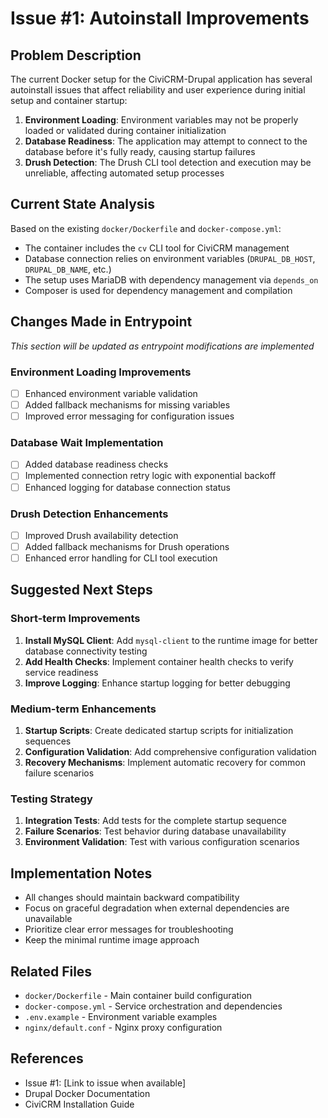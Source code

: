 # Issue #1: Autoinstall Improvements

## Problem Description

The current Docker setup for the CiviCRM-Drupal application has several autoinstall issues that affect reliability and user experience during initial setup and container startup:

1. **Environment Loading**: Environment variables may not be properly loaded or validated during container initialization
2. **Database Readiness**: The application may attempt to connect to the database before it's fully ready, causing startup failures
3. **Drush Detection**: The Drush CLI tool detection and execution may be unreliable, affecting automated setup processes

## Current State Analysis

Based on the existing `docker/Dockerfile` and `docker-compose.yml`:

- The container includes the `cv` CLI tool for CiviCRM management
- Database connection relies on environment variables (`DRUPAL_DB_HOST`, `DRUPAL_DB_NAME`, etc.)
- The setup uses MariaDB with dependency management via `depends_on`
- Composer is used for dependency management and compilation

## Changes Made in Entrypoint

*This section will be updated as entrypoint modifications are implemented*

### Environment Loading Improvements
- [ ] Enhanced environment variable validation
- [ ] Added fallback mechanisms for missing variables
- [ ] Improved error messaging for configuration issues

### Database Wait Implementation
- [ ] Added database readiness checks
- [ ] Implemented connection retry logic with exponential backoff
- [ ] Enhanced logging for database connection status

### Drush Detection Enhancements
- [ ] Improved Drush availability detection
- [ ] Added fallback mechanisms for Drush operations
- [ ] Enhanced error handling for CLI tool execution

## Suggested Next Steps

### Short-term Improvements
1. **Install MySQL Client**: Add `mysql-client` to the runtime image for better database connectivity testing
2. **Add Health Checks**: Implement container health checks to verify service readiness
3. **Improve Logging**: Enhance startup logging for better debugging

### Medium-term Enhancements
1. **Startup Scripts**: Create dedicated startup scripts for initialization sequences
2. **Configuration Validation**: Add comprehensive configuration validation
3. **Recovery Mechanisms**: Implement automatic recovery for common failure scenarios

### Testing Strategy
1. **Integration Tests**: Add tests for the complete startup sequence
2. **Failure Scenarios**: Test behavior during database unavailability
3. **Environment Validation**: Test with various configuration scenarios

## Implementation Notes

- All changes should maintain backward compatibility
- Focus on graceful degradation when external dependencies are unavailable
- Prioritize clear error messages for troubleshooting
- Keep the minimal runtime image approach

## Related Files

- `docker/Dockerfile` - Main container build configuration
- `docker-compose.yml` - Service orchestration and dependencies
- `.env.example` - Environment variable examples
- `nginx/default.conf` - Nginx proxy configuration

## References

- Issue #1: [Link to issue when available]
- Drupal Docker Documentation
- CiviCRM Installation Guide